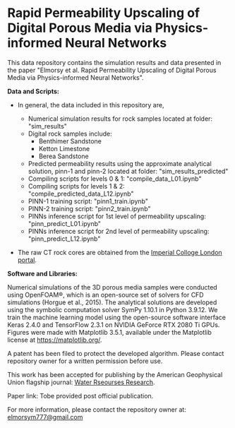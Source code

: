 # Rapid Permeability Upscaling of Digital Porous Media via Physics-informed Neural Networks

This data repository contains the simulation results and data presented in the paper "Elmorsy et al. Rapid Permeability Upscaling of Digital Porous Media via Physics-informed Neural Networks".

**Data and Scripts:**

- In general, the data included in this repository are,
	- Numerical simulation results for rock samples located at folder: "sim_results"
 	- Digital rock samples include:
		- Benthimer Sandstone
		- Ketton Limestone
		- Berea Sandstone 
 	- Predicted permeability results using the approximate analytical solution, pinn-1 and pinn-2 located at folder: "sim_results_predicted"
  	- Compiling scripts for levels 0 & 1: "compile_data_L01.ipynb"
  	- Compiling scripts for levels 1 & 2: "compile_predicted_data_L12.ipynb"
  	- PINN-1 training script: "pinn1_train.ipynb"
  	- PINN-2 training script: "pinn2_train.ipynb"
  	- PINNs inference script for 1st level of permeability upscaling: "pinn_predict_L01.ipynb"
  	- PINNs inference script for 2nd level of permeability upscaling: "pinn_predict_L12.ipynb"
    
- The raw CT rock cores are obtained from the [Imperial Colloge London portal](https://www.imperial.ac.uk/earth-science/research/research-groups/pore-scale-modelling/micro-ct-images-and-networks/).

**Software and Libraries:**

Numerical simulations of the 3D porous media samples were conducted using OpenFOAM®, which is an open-source set of solvers for CFD simulations (Horgue et al., 2015). The analytical solutions are developed using the symbolic computation solver SymPy 1.10.1 in Python 3.9.12. We train the machine learning model using the open-source software interface Keras 2.4.0 and TensorFlow 2.3.1 on NVIDIA GeForce RTX 2080 Ti GPUs. Figures were made with Matplotlib 3.5.1, available under the Matplotlib license at https://matplotlib.org/. 

A patent has been filed to protect the developed algorithm. Please contact repository owner for a written permission before use.

This work has been accepted for publishing by the American Geophysical Union flagship journal: [Water Rseourses Research](https://agupubs.onlinelibrary.wiley.com/journal/19447973).

Paper link: Tobe provided post official publication.

For more information, please contact the repository owner at: elmorsym777@gmail.com
